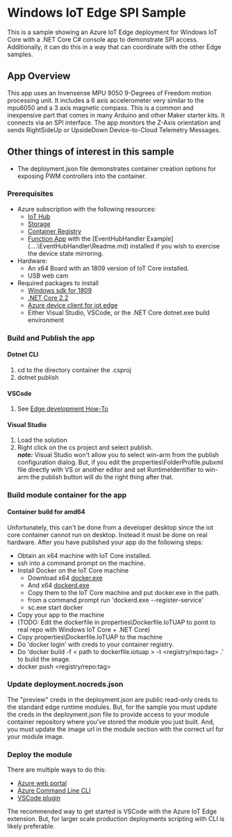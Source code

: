 # Windows IoT Edge SPI Sample

This is a sample showing an Azure IoT Edge deployment for Windows IoT Core with a .NET Core C# console app to demonstrate SPI access.  Additionally, it can do this in a way that can coordinate with the other Edge samples.

## App Overview

This app uses an Invensense MPU 9050 9-Degrees of Freedom motion processing unit.  It includes a 6 axis accelerometer very similar to the mpu6050 and a 3 axis magnetic compass.  This is a common and inexpensive part that comes in many Arduino and other Maker starter kits.
It connects via an SPI interface.  The app monitors the Z-Axis orientation and sends RightSideUp or UpsideDown Device-to-Cloud Telemetry Messages.

## Other things of interest in this sample

* The deployment.json file demonstrates container creation options for exposing PWM controllers into the container.

### Prerequisites

* Azure subscription with the following resources:
    * [IoT Hub](https://docs.microsoft.com/en-us/azure/iot-hub/iot-hub-create-through-portal)
    * [Storage](https://docs.microsoft.com/en-us/azure/storage/common/storage-quickstart-create-account)
    * [Container Registry](https://docs.microsoft.com/en-us/azure/container-registry/container-registry-get-started-portal)
    * [Function App]() with the [EventHubHandler Example] (..\..\EventHubHandler\Readme.md) installed if you wish to exercise the device state mirroring.
* Hardware:
    * An x64 Board with an 1809 version of IoT Core installed.
    * USB web cam
* Required packages to install
    * [Windows sdk for 1809](https://developer.microsoft.com/en-us/windows/downloads/sdk-archive)
    * [.NET Core 2.2](https://dotnet.microsoft.com/download/dotnet-core/2.2)
    * [Azure device client for iot edge](https://docs.microsoft.com/en-us/azure/iot-hub/iot-hub-devguide-sdks)
    * Either Visual Studio, VSCode, or the .NET Core dotnet.exe build environment

### Build and Publish the app

#### Dotnet CLI

1. cd to the directory container the .csproj
2. dotnet publish

#### VSCode

1. See [Edge development How-To](https://docs.microsoft.com/en-us/azure/iot-edge/how-to-develop-csharp-module)

#### Visual Studio

1. Load the solution
2. Right click on the cs project and select publish.  
    __*note:*__ Visual Studio won't allow you to select win-arm from the publish configuration dialog. But, if you edit the properties\FolderProfile.pubxml file directly with VS or another editor and set RuntimeIdentifier to win-arm the publish button will do the right thing after that.

### Build module container for the app

#### Container build for amd64

Unfortunately, this can't be done from a developer desktop since the iot core container cannot run on desktop.  Instead it must be done on real hardware.  After you have published your app do the following steps:

* Obtain an x64 machine with IoT Core installed.
* ssh into a command prompt on the machine.
* Install Docker on the IoT Core machine
    * Download x64 [docker.exe](https://master.mobyproject.org/windows/x86_64/docker.exe) 
    * And x64 [dockerd.exe](https://master.mobyproject.org/windows/x86_64/dockerd.exe)
    * Copy them to the IoT Core machine and put docker.exe in the path.
    * from a command prompt run 'dockerd.exe --register-service'
    * sc.exe start docker
* Copy your app to the machine
* (TODO: Edit the dockerfile in properties\Dockerfile.IoTUAP to point to real repo with Windows IoT Core + .NET Core)
* Copy properties\Dockerfile.IoTUAP to the machine
* Do 'docker login' with creds to your container registry.
* Do 'docker build -f < path to dockerfile.iotuap > -t <registry/repo:tag> .' to build the image.
* docker push  <registry/repo:tag>

### Update deployment.nocreds.json

The "preview" creds in the deployment.json are public read-only creds to the standard edge runtime modules.  But, for the sample you must update the creds in the deployment.json file to provide access to your module container repository where you've stored the module you just built. And, you must update the image url in the module section with the correct url for your module image.

### Deploy the module

There are multiple ways to do this:

* [Azure web portal](https://docs.microsoft.com/en-us/azure/iot-edge/how-to-deploy-modules-portal)
* [Azure Command Line CLI](https://docs.microsoft.com/en-us/azure/iot-edge/how-to-deploy-modules-cli)
* [VSCode plugin](https://docs.microsoft.com/en-us/azure/iot-edge/how-to-deploy-modules-VSCode)

The recommended way to get started is VSCode with the Azure IoT Edge extension. But, for larger scale production deployments scripting with CLI is likely preferable.
